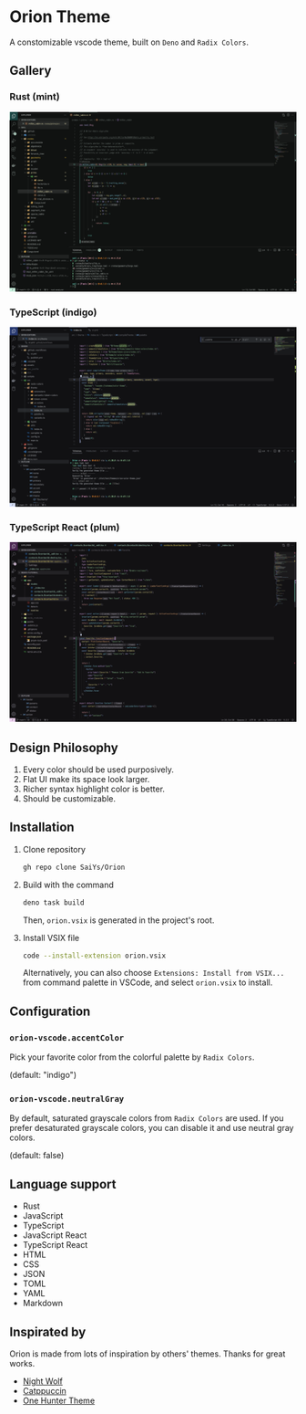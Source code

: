 # Orion Theme

A constomizable vscode theme, built on `Deno` and `Radix Colors`.

## Gallery

### Rust (mint)

![Rust (mint)](assets/screenshots/rust-mint.png)

### TypeScript (indigo)

![TypeScript (indigo)](assets/screenshots/typescript-indigo.png)

### TypeScript React (plum)

![TypeScript React (plum)](assets/screenshots/typescriptreact-plum.png)

## Design Philosophy

1. Every color should be used purposively.
2. Flat UI make its space look larger.
3. Richer syntax highlight color is better.
4. Should be customizable.

## Installation

1. Clone repository

   ```sh
   gh repo clone SaiYs/Orion
   ```

2. Build with the command

   ```sh
   deno task build
   ```

   Then, `orion.vsix` is generated in the project's root.

3. Install VSIX file

   ```sh
   code --install-extension orion.vsix
   ```

   Alternatively, you can also choose `Extensions: Install from VSIX...` from
   command palette in VSCode, and select `orion.vsix` to install.

## Configuration

### `orion-vscode.accentColor`

Pick your favorite color from the colorful palette by `Radix Colors`.

(default: "indigo")

### `orion-vscode.neutralGray`

By default, saturated grayscale colors from `Radix Colors` are used. If you
prefer desaturated grayscale colors, you can disable it and use neutral gray
colors.

(default: false)

## Language support

- Rust
- JavaScript
- TypeScript
- JavaScript React
- TypeScript React
- HTML
- CSS
- JSON
- TOML
- YAML
- Markdown

## Inspirated by

Orion is made from lots of inspiration by others' themes. Thanks for great
works.

- [Night Wolf](https://github.com/mao-santaella-rs/NightWolfTheme)
- [Catppuccin](https://github.com/catppuccin/vscode)
- [One Hunter Theme](https://github.com/Railly/one-hunter-vscode)

